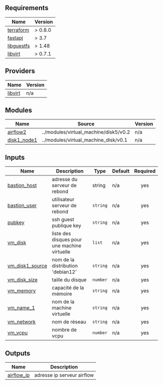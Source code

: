 ## Requirements

| Name | Version |
|------|---------|
| <a name="requirement_terraform"></a> [terraform](#requirement\_terraform) | > 0.8.0 |
| <a name="requirement_fastapi"></a> [fastapi](#requirement\_fastapi) | > 3.7 |
| <a name="requirement_libguestfs"></a> [libguestfs](#requirement\_libguestfs) | > 1.48 |
| <a name="requirement_libvirt"></a> [libvirt](#requirement\_libvirt) | > 0.7.1 |

## Providers

| Name | Version |
|------|---------|
| <a name="provider_libvirt"></a> [libvirt](#provider\_libvirt) | n/a |

## Modules


| Name                                                                    | Source                                | Version |
| ----------------------------------------------------------------------- | ------------------------------------- | ------- |
| <a name="module_airflow2"></a> [airflow2](#module\_airflow2)            | ../modules/virtual_machine/disk5/v0.2 | n/a     |
| <a name="module_disk1_node1"></a> [disk1\_node1](#module\_disk1\_node1) | ../modules/virtual_machine_disk/v0.1  | n/a     |

## Inputs


| Name                                                                                | Description                                  | Type     | Default | Required |
| ----------------------------------------------------------------------------------- | -------------------------------------------- | -------- | ------- | :------: |
| <a name="input_bastion_host"></a> [bastion\_host](#input\_bastion\_host)            | adresse du serveur de rebond                 | string   | n/a     |   yes   |
| <a name="input_bastion_user"></a> [bastion\_user](#input\_bastion\_user)            | utilisateur serveur de rebond                | `string` | n/a     |   yes   |
| <a name="input_pubkey"></a> [pubkey](#input\_pubkey)                                | ssh guest publique key                       | `string` | n/a     |   yes   |
| <a name="input_vm_disk"></a> [vm\_disk](#input\_vm\_disk)                           | liste des disques pour une machine virtuelle | `list`   | n/a     |   yes   |
| <a name="input_vm_disk1_source"></a> [vm\_disk1\_source](#input\_vm\_disk1\_source) | nom de la distribution 'debian12'            | `string` | n/a     |   yes   |
| <a name="input_vm_disk_size"></a> [vm\_disk\_size](#input\_vm\_disk\_size)          | taille du disque                             | `number` | n/a     |   yes   |
| <a name="input_vm_memory"></a> [vm\_memory](#input\_vm\_memory)                     | capacité de la mémoire                     | `string` | n/a     |   yes   |
| <a name="input_vm_name_1"></a> [vm\_name\_1](#input\_vm\_name\_1)                   | nom de la machine virtuelle                  | `string` | n/a     |   yes   |
| <a name="input_vm_network"></a> [vm\_network](#input\_vm\_network)                  | nom de réseau                               | `string` | n/a     |   yes   |
| <a name="input_vm_vcpu"></a> [vm\_vcpu](#input\_vm\_vcpu)                           | nombre de vcpu                               | `number` | n/a     |   yes   |

## Outputs


| Name                                                                          | Description                   |
| ----------------------------------------------------------------------------- | ----------------------------- |
| <a name="output_airflow_ip"></a> [airflow\_ip](#output\_airflow\_ip)          | adresse ip serveur airflow    |
